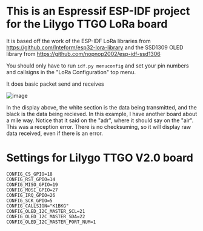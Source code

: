 # This is an Espressif ESP-IDF project for the Lilygo TTGO LoRa board

It is based off the work of the ESP-IDF LoRa libraries from https://github.com/Inteform/esp32-lora-library and the SSD1309 OLED library from https://github.com/nopnop2002/esp-idf-ssd1306

You should only have to run `idf.py menuconfig` and set your pin numbers and callsigns in the "LoRa Configuration" top menu.

It does basic packet send and receives

![image](https://user-images.githubusercontent.com/473399/152606080-4939fc39-d760-4324-9357-24fb104d1400.png)

In the display above, the white section is the data being transmitted, and the black is the data being recieved. In this example, I have another board about a mile way. Notice that it said on the "adr", where it should say on the "air". This was a reception error. There is no checksuming, so it will display raw data received, even if there is an error.
# Settings for Lilygo TTGO V2.0 board

```
CONFIG_CS_GPIO=18
CONFIG_RST_GPIO=14
CONFIG_MISO_GPIO=19
CONFIG_MOSI_GPIO=27
CONFIG_IRQ_GPIO=26
CONFIG_SCK_GPIO=5
CONFIG_CALLSIGN="K1BKG"
CONFIG_OLED_I2C_MASTER_SCL=21
CONFIG_OLED_I2C_MASTER_SDA=22
CONFIG_OLED_I2C_MASTER_PORT_NUM=1
```
